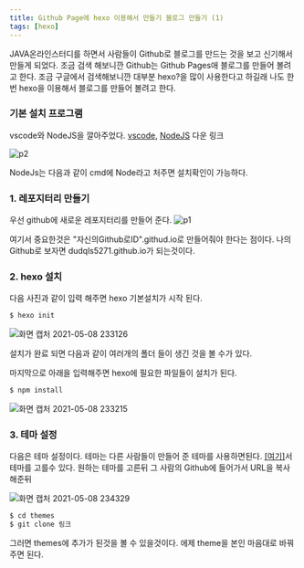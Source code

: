 ```yaml
---
title: Github Page에 hexo 이용해서 만들기 블로그 만들기 (1)
tags: [hexo]
---
```


JAVA온라인스터디를 하면서 사람들이 Github로 블로그를 만드는 것을 보고 신기해서 만들게 되었다.
조금 검색 해보니깐 Github는 Github Pages애 블로그를 만들어 볼려고 한다. 조금 구글에서 검색해보니깐 대부분 hexo?을 많이 사용한다고 하길래 나도 한번 hexo을 이용해서 블로그를 만들어 볼려고 한다.

### 기본 설치 프로그램

vscode와 NodeJS을 깔아주었다.
[vscode](https://code.visualstudio.com/download), [NodeJS](https://nodejs.org/ko/) 다운 링크

![p2](https://user-images.githubusercontent.com/49426352/117543472-09070e00-b058-11eb-8d5e-d3ffd3693707.png)

NodeJs는 다음과 같이 cmd에 Node라고 처주면 설치확인이 가능하다.

### 1. 레포지터리 만들기

우선 github에 새로운 레포지터리를 만들어 준다.
![p1](https://user-images.githubusercontent.com/49426352/117542272-e9b9b200-b052-11eb-9ab4-2cbaae5240e8.png)

여기서 중요한것은 "자신의Github로ID".githud.io로 만들어줘야 한다는 점이다.
나의 Github로 보자면 dudqls5271.github.io가 되는것이다.

### 2. hexo 설치

다음 사진과 같이 입력 해주면 hexo 기본설치가 시작 된다.

```bash
$ hexo init
```

![화면 캡처 2021-05-08 233126](https://user-images.githubusercontent.com/49426352/117543483-14f2d000-b058-11eb-90ee-848b32980972.png)

설치가 완료 되면 다음과 같이 여러개의 폴더 들이 생긴 것을 볼 수가 있다.

마지막으로 아래을 입력해주면 hexo에 필요한 파일들이 설치가 된다.

```bash
$ npm install
```
![화면 캡처 2021-05-08 233215](https://user-images.githubusercontent.com/49426352/117543494-1cb27480-b058-11eb-87b3-c6412440b3b2.png)

### 3. 테마 설정

다음은 테마 설정이다.
테마는 다른 사람들이 만들어 준 테마를 사용하면된다. [[여기]](https://code.visualstudio.com/download)서 테마를 고를수 있다.
원하는 테마를 고른뒤 그 사람의 Github에 들어가서 URL을 복사 해준뒤

![화면 캡처 2021-05-08 234329](https://user-images.githubusercontent.com/49426352/117543513-2936cd00-b058-11eb-96ae-377f08cbf7d1.png)

```bash
$ cd themes
$ git clone 링크
```

그러면 themes에 추가가 된것을 볼 수 있을것이다.
에제 theme을 본인 마음대로 바꿔주면 된다.
